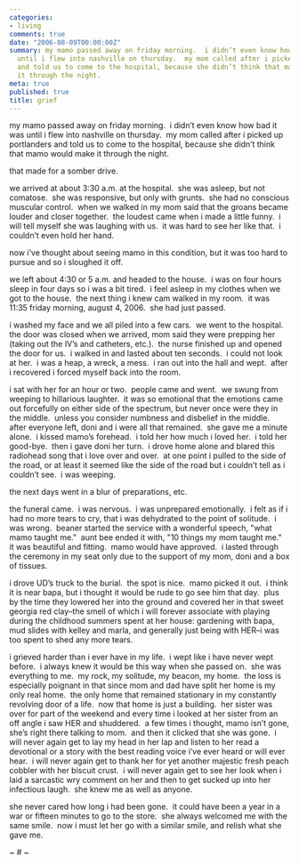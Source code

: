 ```yaml
---
categories:
- living
comments: true
date: "2006-08-09T00:00:00Z"
summary: my mamo passed away on friday morning.  i didn’t even know how bad it was
  until i flew into nashville on thursday.  my mom called after i picked up portlanders
  and told us to come to the hospital, because she didn’t think that mamo would make
  it through the night.
meta: true
published: true
title: grief
---
```


my mamo passed away on friday morning.  i didn’t even know how bad it was until i flew into nashville on thursday.  my mom called after i picked up portlanders and told us to come to the hospital, because she didn’t think that mamo would make it through the night.

that made for a somber drive.

we arrived at about 3:30 a.m. at the hospital.  she was asleep, but not comatose.  she was responsive, but only with grunts.  she had no conscious muscular control.  when we walked in my mom said that the groans became louder and closer together.  the loudest came when i made a little funny.  i will tell myself she was laughing with us.  it was hard to see her like that.  i couldn’t even hold her hand.

now i’ve thought about seeing mamo in this condition, but it was too hard to pursue and so i sloughed it off.  

we left about 4:30 or 5 a.m. and headed to the house.  i was on four hours sleep in four days so i was a bit tired.  i feel asleep in my clothes when we got to the house.  the next thing i knew cam walked in my room.  it was 11:35 friday morning, august 4, 2006.  she had just passed.

i washed my face and we all piled into a few cars.  we went to the hospital.  the door was closed when we arrived, mom said they were prepping her (taking out the IV’s and catheters, etc.).  the nurse finished up and opened the door for us.  i walked in and lasted about ten seconds.  i could not look at her.  i was a heap, a wreck, a mess.  i ran out into the hall and wept.  after i recovered i forced myself back into the room.  

i sat with her for an hour or two.  people came and went.  we swung from weeping to hillarious laughter.  it was so emotional that the emotions came out forcefully on either side of the spectrum, but never once were they in the middle.  unless you consider numbness and disbelief in the middle.  after everyone left, doni and i were all that remained.  she gave me a minute alone.  i kissed mamo’s forehead.  i told her how much i loved her.  i told her good-bye.  then i gave doni her turn.  i drove home alone and blared this radiohead song that i love over and over.  at one point i pulled to the side of the road, or at least it seemed like the side of the road but i couldn’t tell as i couldn’t see.  i was weeping.

the next days went in a blur of preparations, etc.

the funeral came.  i was nervous.  i was unprepared emotionally.  i felt as if i had no more tears to cry, that i was dehydrated to the point of solitude.  i was wrong.  beaner started the service with a wonderful speech, "what mamo taught me."  aunt bee ended it with, "10 things my mom taught me."  it was beautiful and fitting.  mamo would have approved.  i lasted through the ceremony in my seat only due to the support of my mom, doni and a box of tissues.

i drove UD’s truck to the burial.  the spot is nice.  mamo picked it out.  i think it is near bapa, but i thought it would be rude to go see him that day.  plus by the time they lowered her into the ground and covered her in that sweet georgia red clay–the smell of which i will forever associate with playing during the childhood summers spent at her house: gardening with bapa, mud slides with kelley and marla, and generally just being with HER–i was too spent to shed any more tears.  

i grieved harder than i ever have in my life.  i wept like i have never wept before.  i always knew it would be this way when she passed on.  she was everything to me.  my rock, my solitude, my beacon, my home.  the loss is especially poignant in that since mom and dad have split her home is my only real home.  the only home that remained stationary in my constantly revolving door of a life.  now that home is just a building.  her sister was over for part of the weekend and every time i looked at her sister from an off angle i saw HER and shuddered.  a few times i thought, mamo isn’t gone, she’s right there talking to mom.  and then it clicked that she was gone.  i will never again get to lay my head in her lap and listen to her read a devotional or a story with the best reading voice i’ve ever heard or will ever hear.  i will never again get to thank her for yet another majestic fresh peach cobbler with her biscuit crust.  i will never again get to see her look when i laid a sarcastic wry comment on her and then to get sucked up into her infectious laugh.  she knew me as well as anyone.  

she never cared how long i had been gone.  it could have been a year in a war or fifteen minutes to go to the store.  she always welcomed me with the same smile.  now i must let her go with a similar smile, and relish what she gave me.

~ # ~
